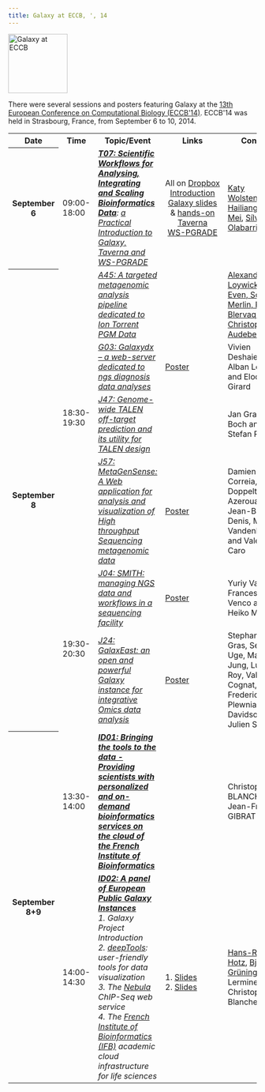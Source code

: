 ```yaml
---
title: Galaxy at ECCB, ', 14
---
```

<div class='center'> 
<a href='http://www.eccb14.org/'><img src='/Images/Logos/ECCB2014Logo.png' alt='Galaxy at ECCB'14 / JOBIM' height="120" /></a>
</div>



There were several sessions and posters featuring Galaxy at the [13th European Conference on Computational Biology (ECCB'14)](http://www.eccb14.org/).  ECCB'14 was held in Strasbourg, France, from September 6 to 10, 2014.

<table>
  <tr class="th" >
    <th> Date </th>
    <th> Time </th>
    <th> Topic/Event </th>
    <th> Links </th>
    <th> Contact </th>
  </tr>
  <tr>
    <th> September 6 </th>
    <td> 09:00-18:00 </td>
    <td> <strong><em><a href='http://www.eccb14.org/program/tutorials/workflows'>T07: Scientific Workflows for Analysing, Integrating and Scaling Bioinformatics Data</a></strong>: <a href='http://www.eccb14.org/program/tutorials/workflows'>a Practical Introduction to Galaxy, Taverna and WS-PGRADE</a></em> </td>
    <td style=" text-align: center;"> All&nbsp;on&nbsp;<a href='http://bit.ly/1tHVmDF'>Dropbox</a><br /> <a href='PLACEHOLDER_ATTACHMENT_URLDocuments/Presentations/2014ECCB_WolstencroftIntro.pdf'>Introduction</a><br /> <a href='PLACEHOLDER_ATTACHMENT_URLDocuments/Presentations/2014ECCB_MeiGalaxy.pdf'>Galaxy slides</a> & <a href='PLACEHOLDER_ATTACHMENT_URLDocuments/Presentations/2014ECCB_MeiGalaxyHandsOn.pdf'>hands-on</a><br /> <a href='http://bit.ly/1m0oebG'>Taverna</a><br /> <a href='http://bit.ly/1tHVmDF'>WS-PGRADE</a> </td>
    <td> <a href='http://www.liacs.nl/~kwolsten/'>Katy Wolstencroft</a>, <a href='http://wiki.data.dtls.nl/index.php/User:Leon_Mei'>Hailiang (Leon) Mei</a>, <a href='http://staff.science.uva.nl/~silvia/'>Sílvia Olabarriaga</a> </td>
  </tr>
  <tr>
    <th rowspan=6> September 8 </th>
    <td rowspan=4> 18:30-19:30 </td>
    <td> <em><a href='http://www.eccb14.org/95'>A45: A targeted metagenomic analysis pipeline dedicated to Ion Torrent PGM Data</a></em> </td>
    <td> </td>
    <td> <a href='http://www.pegase-biosciences.com/pegase/le-sous-menu/'>Alexandre Loywick, Gael Even, Sophie Merlin, Renaud Blervaque and Christophe Audebert</a> </td>
  </tr>
  <tr>
    <td> <em><a href='http://www.eccb14.org/18-poster/101-poster-abstracts-a-7'>G03: Galaxydx – a web-server dedicated to ngs diagnosis data analyses</a></em> </td>
    <td> <a href='PLACEHOLDER_ATTACHMENT_URLDocuments/Posters/ECCB2014_GalaxyDX.pdf'>Poster</a> </td>
    <td> Vivien Deshaies, Alban Lermine and Elodie Girard </td>
  </tr>
  <tr>
    <td> <em><a href='http://www.eccb14.org/18-poster/103-poster-abstracts-a-9'>J47: Genome-wide TALEN off-target prediction and its utility for TALEN design</a></em> </td>
    <td> </td>
    <td> Jan Grau, Jens Boch and Stefan Posch </td>
  </tr>
  <tr>
    <td> <em><a href='http://www.eccb14.org/18-poster/103-poster-abstracts-a-9'>J57: MetaGenSense: A Web application for analysis and visualization of High throughput Sequencing metagenomic data</a></em> </td>
    <td> <a href='PLACEHOLDER_ATTACHMENT_URLDocuments/Posters/ECCB2014_MetaGenSense.pdf'>Poster</a> </td>
    <td> Damien Correia, Olivia Doppelt-Azeroual, Jean-Baptiste Denis, Mathias Vandenbogaert and Valérie Caro </td>
  </tr>
  <tr>
    <td rowspan=2> 19:30-20:30 </td>
    <td> <em><a href='http://www.eccb14.org/18-poster/103-poster-abstracts-a-9'>J04: SMITH: managing NGS data and workflows in a sequencing facility</a></em> </td>
    <td> <a href='PLACEHOLDER_ATTACHMENT_URLDocuments/Posters/ECCB2014_SMITH.png'>Poster</a> </td>
    <td> Yuriy Vaskin, Francesco Venco and Heiko Muller </td>
  </tr>
  <tr>
    <td> <em><a href='http://www.eccb14.org/18-poster/103-poster-abstracts-a-9'>J24: GalaxEast: an open and powerful Galaxy instance for integrative Omics data analysis</a></em> </td>
    <td> <a href='PLACEHOLDER_ATTACHMENT_URLDocuments/Posters/2014ECCB_GalaxEast.pdf'>Poster</a> </td>
    <td> Stephanie Le Gras, Serge Uge, Matthieu Jung, Ludovic Roy, Valerie Cognat, Frederic Plewniak, Irwin Davidson and Julien Seiler </td>
  </tr>
  <tr>
    <th rowspan=2> September 8+9 </th>
    <td> 13:30-14:00 </td>
    <td> <strong><em><a href='http://www.eccb14.org/program/demos'>ID01: Bringing the tools to the data - Providing scientists with personalized and on-demand bioinformatics services on the cloud of the French Institute of Bioinformatics</a></strong></em> </td>
    <td> </td>
    <td> Christophe BLANCHET, Jean-François GIBRAT </td>
  </tr>
  <tr>
    <td> 14:00-14:30 </td>
    <td> <strong><em><a href='http://www.eccb14.org/program/demos'>ID02: A panel of European Public Galaxy Instances</a></strong></em><br /><em> 1. Galaxy Project Introduction</em> <br /><em> 2. <a href='http://deeptools.ie-freiburg.mpg.de/'>deepTools</a>: user-friendly tools for data visualization</em><br /><em> 3. The <a href='http://nebula.curie.fr/'>Nebula</a> ChIP-Seq web service</em><br /><em> 4. The <a href='http://www.france-bioinformatique.fr'>French Institute of Bioinformatics (IFB)</a> academic cloud infrastructure for life sciences</em> </td>
    <td> <br /> 1.&nbsp;<a href='PLACEHOLDER_ATTACHMENT_URLHRH_final_20140908.pdf'>Slides</a><br /> 2. <a href='PLACEHOLDER_ATTACHMENT_URLDocuments/Presentations/2014_ECCB_deepTools.pdf'>Slides</a> </td>
    <td> <a href='/HansrudolfHotz'>Hans-Rudolf Hotz</a>, <a href='/BjoernGruening'>Björn Grüning</a>, Alban Lermine, Christophe Blanchet </td>
  </tr>
</table>

